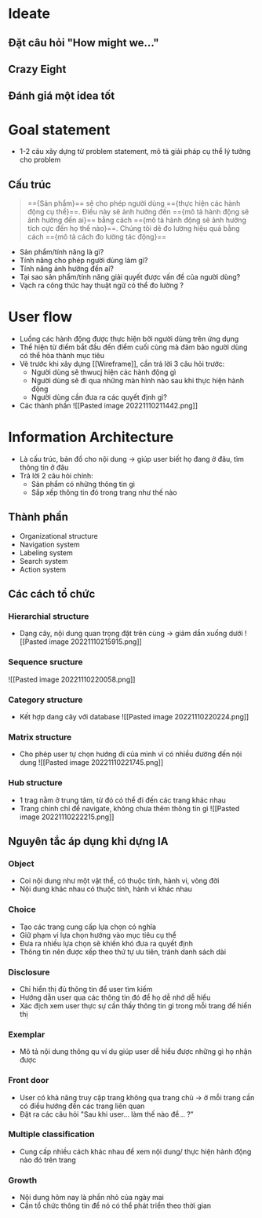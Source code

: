 
# Ideate
## Đặt câu hỏi "How might we..."

## Crazy Eight

## Đánh giá một idea tốt


# Goal statement
- 1-2 câu xây dựng từ problem statement, mô tả giải pháp cụ thể lý tưởng cho problem
## Cấu trúc
> =={Sản phẩm}== sẽ cho phép người dùng =={thực hiện các hành động cụ thể}==. Điều này sẽ ảnh hưởng đến =={mô tả hành động sẽ ảnh hưởng đến ai}== bằng cách =={mô tả hành động sẽ ảnh hưởng tích cực đến họ thế nào}==. Chúng tôi dẽ đo lường hiệu quả bằng cách =={mô tả cách đo lường tác động}==

- Sản phẩm/tính năng là gì?
- Tính năng cho phép người dùng làm gì?
- Tính năng ảnh hưởng đến ai?
- Tại sao sản phẩm/tính năng giải quyết được vấn đề của người dùng?
- Vạch ra công thức hay thuật ngữ có thể đo lường ?
# User flow
- Luồng các hành động được thực hiện bởi người dùng trên ứng dụng
- Thể hiện từ điểm bắt đầu đến điểm cuối cùng mà đảm bảo  người dùng có thể hòa thành mục tiêu
- Vẽ trước khi xây dựng [[Wireframe]], cần trả lời 3 câu hỏi trước:
	- Người dùng sẽ thwucj hiện các hành động gì
	- Người dùng sẽ đi qua những màn hình nào sau khi thực hiện hành động
	- Người dùng cần đưa ra các quyết định gì?
- Các thành phần
![[Pasted image 20221110211442.png]]
# Information Architecture
- Là cấu trúc, bản đồ cho nội dung -> giúp user biết họ đang ở đâu, tìm thông tin ở đâu 
- Trả lời 2 câu hỏi chính:
	- Sản phẩm có những thông tin gì
	- Sắp xếp thông tin đó trong trang như thế nào
## Thành phần
- Organizational structure
- Navigation system
- Labeling system
- Search system
- Action system
## Các cách tổ chức
### Hierarchial structure
- Dạng cây, nội dung quan trọng đặt trên cùng -> giảm dần xuống dưới
![[Pasted image 20221110215915.png]]
### Sequence sructure
![[Pasted image 20221110220058.png]]
### Category structure
- Kết hợp dang cây với database
![[Pasted image 20221110220224.png]]
### Matrix structure
- Cho phép user tự chọn hướng đi của mình vì có nhiều đường đến nội dung
![[Pasted image 20221110221745.png]]
### Hub structure
- 1 trag nằm ở trung tâm, từ đó có thể đi đến các trang khác nhau
- Trang chính chỉ để navigate, không chưa thêm thông tin gì
 ![[Pasted image 20221110222215.png]]
 
## Nguyên tắc áp dụng khi dựng IA
### Object
- Coi nội dung như một vật thể, có thuộc tính, hành vi, vòng đời
- Nội dung khác nhau có thuộc tính, hành vi khác nhau
### Choice
- Tạo các trang cung cấp lựa chọn có nghĩa
- Giữ phạm vi lựa chọn hướng vào mục tiêu cụ thể
- Đưa ra nhiều lựa chọn sẽ khiến khó đưa ra quyết định
- Thông tin nên được xếp theo thứ tự ưu tiên, tránh danh sách dài
### Disclosure 
- Chỉ hiển thị đủ thông tin để user tìm kiếm
- Hướng dẫn user qua các thông tin đó để họ dễ nhớ dễ hiểu
- Xác địch xem user thực sự cần thấy thông tin gì trong mỗi trang để hiển thị
### Exemplar
- Mô tả nội dung thông qu ví dụ giúp user dễ hiểu được những gì họ nhận được
### Front door
- User có khả năng truy cập trang không qua trang chủ -> ở mỗi trang cần có điều hướng đến các trang liên quan
- Đặt ra các câu hỏi "Sau khi user... làm thế nào để... ?"
### Multiple classification
- Cung cấp nhiều cách khác nhau để xem nội dung/ thực hiện hành động nào đó trên trang
### Growth
- Nội dung hôm nay là phần nhỏ của ngày mai
- Cần tổ chức thông tin để nó có thể phát triển theo thời gian